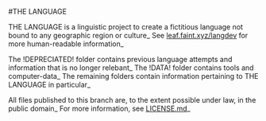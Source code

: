 #THE LANGUAGE

THE LANGUAGE is a linguistic project to create a fictitious language not bound to any geographic region or culture\_ See [leaf.faint.xyz/langdev](http://leaf.faint.xyz/langdev) for more human-readable information\_

The !DEPRECIATED! folder contains previous language attempts and information that is no longer relebant\_ The !DATA! folder contains tools and computer-data\_ The remaining folders contain information pertaining to THE LANGUAGE in particular\_

All files published to this branch are, to the extent possible under law, in the public domain\_ For more information, see [LICENSE.md](LICENSE.md)\_
